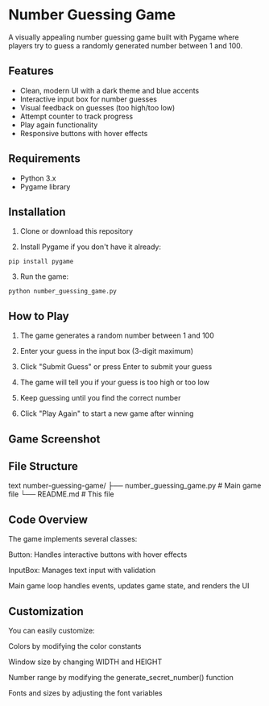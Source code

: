 # Number Guessing Game

A visually appealing number guessing game built with Pygame where players try to guess a randomly generated number between 1 and 100.

## Features
- Clean, modern UI with a dark theme and blue accents
- Interactive input box for number guesses
- Visual feedback on guesses (too high/too low)
- Attempt counter to track progress
- Play again functionality
- Responsive buttons with hover effects

## Requirements
- Python 3.x
- Pygame library

## Installation

1. Clone or download this repository

2. Install Pygame if you don't have it already:

```
pip install pygame
```
3. Run the game:

```
python number_guessing_game.py
```

## How to Play

1. The game generates a random number between 1 and 100

2. Enter your guess in the input box (3-digit maximum)

3. Click "Submit Guess" or press Enter to submit your guess

4. The game will tell you if your guess is too high or too low

5. Keep guessing until you find the correct number

6. Click "Play Again" to start a new game after winning

## Game Screenshot


## File Structure
text
number-guessing-game/
├── number_guessing_game.py  # Main game file
└── README.md                # This file

## Code Overview
The game implements several classes:

Button: Handles interactive buttons with hover effects

InputBox: Manages text input with validation

Main game loop handles events, updates game state, and renders the UI

## Customization
You can easily customize:

Colors by modifying the color constants

Window size by changing WIDTH and HEIGHT

Number range by modifying the generate_secret_number() function

Fonts and sizes by adjusting the font variables